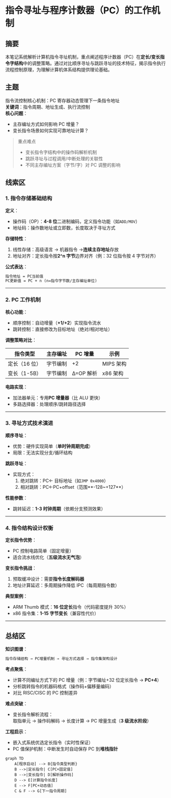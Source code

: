 # 指令寻址与程序计数器（PC）的工作机制

## 摘要

本笔记系统解析计算机指令寻址机制，重点阐述程序计数器（PC）在**定长/变长指令字结构**中的调整策略。通过对比顺序寻址与跳跃寻址的技术特征，揭示指令执行流程控制原理，为理解计算机体系结构提供理论基础。

## 主题

指令流控制核心机制：PC 寄存器动态管理下一条指令地址  
**关键词**：指令周期、地址生成、执行流控制  
**核心问题**：

- 主存编址方式如何影响 PC 增量？
- 变长指令场景如何实现可靠地址计算？

> 重点难点
>
> - 变长指令字结构中的操作码解析机制
> - 跳跃寻址与过程调用/中断处理的关联性
> - 不同主存编址方案（字节/字）对 PC 调整的影响

## 线索区

### 1. 指令存储基础结构

**定义**：

- 操作码（OP）：**4-8 位**二进制编码，定义指令功能（如`ADD/MOV`）
- 地址码：操作数地址或立即数，长度取决于寻址方式

**存储特性**：

1. 线性存储：高级语言 → 机器指令 →**连续主存地址**存放
2. 地址对齐：定长指令按**2^n 字节**边界对齐（例：32 位指令按 4 字节对齐）

**公式表达**：

```txt
指令地址 = PC当前值
PC更新值 = PC + n (n=指令字节数/主存编址单位)
```

---

### 2. PC 工作机制

**核心功能**：

- 顺序控制：自动增量（**+1/+2**）实现指令流水
- 跳转控制：直接修改为目标地址（绝对/相对地址）

**调整策略对比**：  

| 指令类型 | 主存编址 | PC 增量 | 示例 |
|---------------|----------|--------|-------------------|
| 定长（16 位） | 字节编制 | +2 | MIPS 架构 |
| 变长（1-5B） | 字节编制 | Δ=OP 解析 | x86 架构 |

**电路实现**：

- 加法器单元：专用**PC 增量器**（比 ALU 更快）
- 多路选择器：处理顺序/跳转路径选择

---

### 3. 寻址方式技术演进

**顺序寻址**：

- 优势：硬件实现简单（**单时钟周期完成**）
- 局限：无法实现分支/循环结构

**跳跃寻址**：

- 实现方式：
  1. 绝对跳转：PC← 目标地址（如`JMP 0x4000`）
  2. 相对跳转：PC←PC+offset（范围**-128~+127**）

**性能参数**：

- 跳转延迟：**1-3 时钟周期**（依赖分支预测效果）

---

### 4. 指令结构设计权衡

**定长指令优势**：

- PC 控制电路简单（固定增量）
- 适合流水线优化（**五级流水无气泡**）

**变长指令挑战**：

1. 预取缓冲设计：需要**指令长度解码器**
2. 地址计算延迟：多周期操作降低 IPC（每周期指令数）

**典型案例**：

- ARM Thumb 模式：**16 位定长**指令（代码密度提升 30%）
- x86 指令集：**1-15 字节变长**（兼容性代价）

---

## 总结区

**知识图谱**：

```txt
指令存储结构 → PC增量机制 → 寻址方式选择 → 指令集架构设计
```

**考点聚焦**：

- 计算不同编址方式下的 PC 增量（例：字节编址+32 位定长指令 → **PC+4**）
- 分析跳转指令的机器码格式（操作码+偏移量编码）
- 对比 RISC/CISC 的 PC 控制差异

**难点突破**：

- 变长指令解析流程：  
  取指单元 → 操作码解码 → 长度计算 → PC 增量生成（**3 级流水阶段**）

**工程启示**：

- 嵌入式系统优选定长指令（实时性保证）
- PC 值保护机制：中断发生时自动保存 PC 到**堆栈指针**

```mermaid
graph TD
    A[程序启动] --> B{指令类型判断}
    B -->|定长指令| C[PC+固定值]
    B -->|变长指令| D[解析操作码]
    D --> E[计算指令长度]
    E --> F[PC+动态值]
    C & F --> G[下一指令周期]
```
